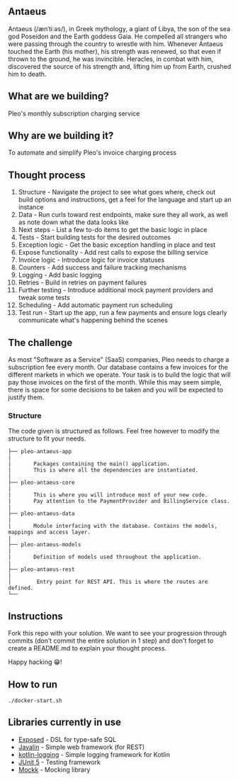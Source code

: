 ## Antaeus

Antaeus (/ænˈtiːəs/), in Greek mythology, a giant of Libya, the son of the sea god Poseidon and the Earth goddess Gaia. He compelled all strangers who were passing through the country to wrestle with him. Whenever Antaeus touched the Earth (his mother), his strength was renewed, so that even if thrown to the ground, he was invincible. Heracles, in combat with him, discovered the source of his strength and, lifting him up from Earth, crushed him to death.

## What are we building?

Pleo's monthly subscription charging service

## Why are we building it?

To automate and simplify Pleo's invoice charging process

## Thought process

  1. Structure - Navigate the project to see what goes where, check out build options and instructions, get a feel for the language and start up an instance
  2. Data - Run curls toward rest endpoints, make sure they all work, as well as note down what the data looks like
  3. Next steps - List a few to-do items to get the basic logic in place
  4. Tests - Start building tests for the desired outcomes
  5. Exception logic - Get the basic exception handling in place and test
  6. Expose functionality - Add rest calls to expose the billing service
  7. Invoice logic - Introduce logic for invoice statuses
  8. Counters - Add success and failure tracking mechanisms
  9. Logging - Add basic logging
  10. Retries - Build in retries on payment failures
  11. Further testing - Introduce additional mock payment providers and tweak some tests
  12. Scheduling - Add automatic payment run scheduling
  13. Test run - Start up the app, run a few payments and ensure logs clearly communicate what's happening behind the scenes

## The challenge

As most "Software as a Service" (SaaS) companies, Pleo needs to charge a subscription fee every month. Our database contains a few invoices for the different markets in which we operate. Your task is to build the logic that will pay those invoices on the first of the month. While this may seem simple, there is space for some decisions to be taken and you will be expected to justify them.

### Structure
The code given is structured as follows. Feel free however to modify the structure to fit your needs.
```
├── pleo-antaeus-app
|
|       Packages containing the main() application. 
|       This is where all the dependencies are instantiated.
|
├── pleo-antaeus-core
|
|       This is where you will introduce most of your new code.
|       Pay attention to the PaymentProvider and BillingService class.
|
├── pleo-antaeus-data
|
|       Module interfacing with the database. Contains the models, mappings and access layer.
|
├── pleo-antaeus-models
|
|       Definition of models used throughout the application.
|
├── pleo-antaeus-rest
|
|        Entry point for REST API. This is where the routes are defined.
└──
```

## Instructions
Fork this repo with your solution. We want to see your progression through commits (don’t commit the entire solution in 1 step) and don't forget to create a README.md to explain your thought process.

Happy hacking 😁!

## How to run
```
./docker-start.sh
```

## Libraries currently in use
* [Exposed](https://github.com/JetBrains/Exposed) - DSL for type-safe SQL
* [Javalin](https://javalin.io/) - Simple web framework (for REST)
* [kotlin-logging](https://github.com/MicroUtils/kotlin-logging) - Simple logging framework for Kotlin
* [JUnit 5](https://junit.org/junit5/) - Testing framework
* [Mockk](https://mockk.io/) - Mocking library
